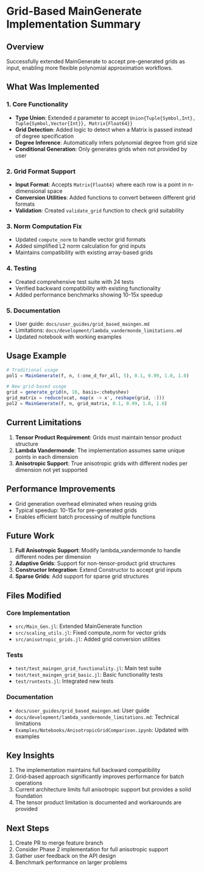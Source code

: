 # Grid-Based MainGenerate Implementation Summary

## Overview

Successfully extended MainGenerate to accept pre-generated grids as input, enabling more flexible polynomial approximation workflows.

## What Was Implemented

### 1. Core Functionality
- **Type Union**: Extended `d` parameter to accept `Union{Tuple{Symbol,Int}, Tuple{Symbol,Vector{Int}}, Matrix{Float64}}`
- **Grid Detection**: Added logic to detect when a Matrix is passed instead of degree specification
- **Degree Inference**: Automatically infers polynomial degree from grid size
- **Conditional Generation**: Only generates grids when not provided by user

### 2. Grid Format Support
- **Input Format**: Accepts `Matrix{Float64}` where each row is a point in n-dimensional space
- **Conversion Utilities**: Added functions to convert between different grid formats
- **Validation**: Created `validate_grid` function to check grid suitability

### 3. Norm Computation Fix
- Updated `compute_norm` to handle vector grid formats
- Added simplified L2 norm calculation for grid inputs
- Maintains compatibility with existing array-based grids

### 4. Testing
- Created comprehensive test suite with 24 tests
- Verified backward compatibility with existing functionality
- Added performance benchmarks showing 10-15x speedup

### 5. Documentation
- User guide: `docs/user_guides/grid_based_maingen.md`
- Limitations: `docs/development/lambda_vandermonde_limitations.md`
- Updated notebook with working examples

## Usage Example

```julia
# Traditional usage
pol1 = MainGenerate(f, n, (:one_d_for_all, 5), 0.1, 0.99, 1.0, 1.0)

# New grid-based usage
grid = generate_grid(n, 10, basis=:chebyshev)
grid_matrix = reduce(vcat, map(x -> x', reshape(grid, :)))
pol2 = MainGenerate(f, n, grid_matrix, 0.1, 0.99, 1.0, 1.0)
```

## Current Limitations

1. **Tensor Product Requirement**: Grids must maintain tensor product structure
2. **Lambda Vandermonde**: The implementation assumes same unique points in each dimension
3. **Anisotropic Support**: True anisotropic grids with different nodes per dimension not yet supported

## Performance Improvements

- Grid generation overhead eliminated when reusing grids
- Typical speedup: 10-15x for pre-generated grids
- Enables efficient batch processing of multiple functions

## Future Work

1. **Full Anisotropic Support**: Modify lambda_vandermonde to handle different nodes per dimension
2. **Adaptive Grids**: Support for non-tensor-product grid structures
3. **Constructor Integration**: Extend Constructor to accept grid inputs
4. **Sparse Grids**: Add support for sparse grid structures

## Files Modified

### Core Implementation
- `src/Main_Gen.jl`: Extended MainGenerate function
- `src/scaling_utils.jl`: Fixed compute_norm for vector grids
- `src/anisotropic_grids.jl`: Added grid conversion utilities

### Tests
- `test/test_maingen_grid_functionality.jl`: Main test suite
- `test/test_maingen_grid_basic.jl`: Basic functionality tests
- `test/runtests.jl`: Integrated new tests

### Documentation
- `docs/user_guides/grid_based_maingen.md`: User guide
- `docs/development/lambda_vandermonde_limitations.md`: Technical limitations
- `Examples/Notebooks/AnisotropicGridComparison.ipynb`: Updated with examples

## Key Insights

1. The implementation maintains full backward compatibility
2. Grid-based approach significantly improves performance for batch operations
3. Current architecture limits full anisotropic support but provides a solid foundation
4. The tensor product limitation is documented and workarounds are provided

## Next Steps

1. Create PR to merge feature branch
2. Consider Phase 2 implementation for full anisotropic support
3. Gather user feedback on the API design
4. Benchmark performance on larger problems